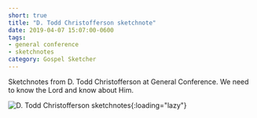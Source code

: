 ```yaml
---
short: true
title: "D. Todd Christofferson sketchnote"
date: 2019-04-07 15:07:00-0600
tags:
- general conference
- sketchnotes
category: Gospel Sketcher
---
```


Sketchnotes from D. Todd Christofferson at General Conference. We need to know the Lord and know about Him.

![D. Todd Christofferson sketchnotes](https://media.bennorris.org/images/gospelsketcher/general-conference/apr-2019/sun-am-christofferson-sketchnote.jpg){:loading="lazy"}
